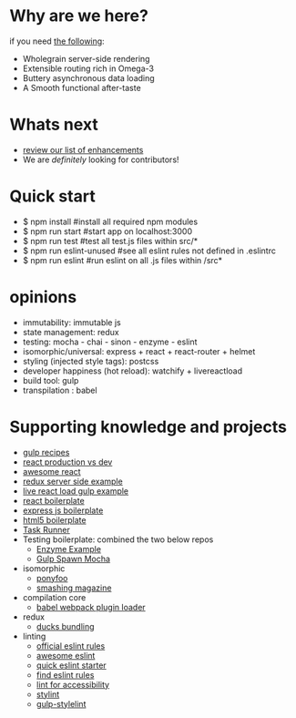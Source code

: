 # Why are we here?
if you need [the following](https://medium.com/front-end-developers/handcrafting-an-isomorphic-redux-application-with-love-40ada4468af4#.vfm0r9hd8):

 - Wholegrain server-side rendering
 - Extensible routing rich in Omega-3
 - Buttery asynchronous data loading
 - A Smooth functional after-taste

# Whats next
  - [review our list of enhancements](https://github.com/noahehall/react-f-your-startkit/labels/enhancement)
  - We are *definitely* looking for contributors!

# Quick start
  - $ npm install #install all required npm modules
  - $ npm run start #start app on localhost:3000
  - $ npm run test #test all test.js files within src/*
  - $ npm run eslint-unused #see all eslint rules not defined in .eslintrc
  - $ npm run eslint #run eslint on all .js files within /src*

# opinions
- immutability: immutable js
- state management: redux
- testing: mocha - chai - sinon - enzyme - eslint
- isomorphic/universal: express + react + react-router + helmet
- styling (injected style tags): postcss
- developer happiness (hot reload): watchify + livereactload
- build tool: gulp
- transpilation : babel

# Supporting knowledge and projects
- [gulp recipes](http://gulpjs.org/recipes/)
- [react production vs dev](https://facebook.github.io/react/downloads.html)
- [awesome react](https://github.com/enaqx/awesome-react)
- [redux server side example](http://redux.js.org/docs/recipes/ServerRendering.html)
- [live react load gulp example](https://github.com/milankinen/livereactload/tree/master/examples/03-build-systems)
- [react boilerplate](https://github.com/jarredwitt/react-boilerplate/blob/master/gulpfile.js)
- [express js boilerplate](https://github.com/yhagio/express-boilerplate/blob/master/server.js)
- [html5 boilerplate](https://github.com/h5bp/html5-boilerplate/blob/master/src/index.html)
- [Task Runner](http://macr.ae/article/splitting-gulpfile-multiple-files.html)
- Testing boilerplate: combined the two below repos   
  - [Enzyme Example](https://github.com/lelandrichardson/enzyme-example-mocha)
  - [Gulp Spawn Mocha](https://github.com/knpwrs/gulp-spawn-mocha/tree/master/test)
- isomorphic
  - [ponyfoo](https://ponyfoo.com/articles/universal-react-babel)
  - [smashing magazine](https://www.smashingmagazine.com/2016/03/server-side-rendering-react-node-express/)
- compilation core
  - [babel webpack plugin loader](https://github.com/istarkov/babel-plugin-webpack-loaders)
- redux
  - [ducks bundling](https://github.com/erikras/ducks-modular-redux)
- linting
  - [official eslint rules](http://eslint.org/docs/rules/)
  - [awesome eslint](https://github.com/dustinspecker/awesome-eslint)
  - [quick eslint starter](https://gist.github.com/cletusw/e01a85e399ab563b1236)
  - [find eslint rules](https://github.com/sarbbottam/eslint-find-rules)
  - [lint for accessibility](https://www.npmjs.com/package/eslint-plugin-jsx-a11y)
  - [stylint](http://stylelint.io/user-guide/rules/)
  - [gulp-stylelint](https://github.com/olegskl/gulp-stylelint)
